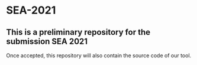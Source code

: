 # SEA-2021

## This is a preliminary repository for the submission SEA 2021

Once accepted, this repository will also contain the source code of our tool.


